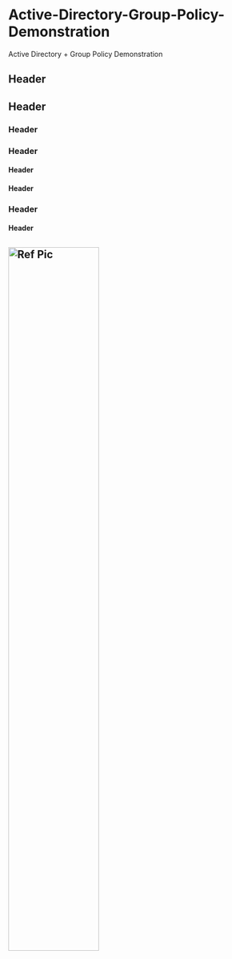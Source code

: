 # Active-Directory-Group-Policy-Demonstration
Active Directory + Group Policy Demonstration

<h2>Header</h2>
<h2>Header</h2>
<h3>Header</h3>
<h3>Header</h3>
<h4>Header</h4>
<h4>Header</h4>
<h3>Header</h3>
<h4>Header</h4>

## <img src="" height="60%" width="60%" alt="Ref Pic"/>
